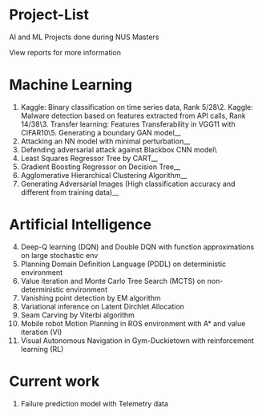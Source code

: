 # Project-List
AI and ML Projects done during NUS Masters

View reports for more information

# Machine Learning

1.	Kaggle: Binary classification on time series data, Rank 5/28\2. Kaggle: Malware detection based on features extracted from API calls, Rank 14/38\3.	Transfer learning: Features Transferability in VGG11 with CIFAR10\5.	Generating a boundary GAN model__
6.	Attacking an NN model with minimal perturbation__
7.	Defending adversarial attack against Blackbox CNN model\
13.	Least Squares Regressor Tree by CART__
14.	Gradient Boosting Regressor on Decision Tree__
15.	Agglomerative Hierarchical Clustering Algorithm__
16.	Generating Adversarial Images (High classification accuracy and different from training data)__

# Artificial Intelligence

4.	Deep-Q learning (DQN) and Double DQN with function approximations on large stochastic env
8.	Planning Domain Definition Language (PDDL) on deterministic environment
9.	Value iteration and Monte Carlo Tree Search (MCTS) on non-deterministic environment
10.	Vanishing point detection by EM algorithm
11.	Variational inference on Latent Dirchlet Allocation
12.	Seam Carving by Viterbi algorithm
17. Mobile robot Motion Planning in ROS environment with A* and value iteration (VI)
18. Visual Autonomous Navigation in Gym-Duckietown with reinforcement learning (RL)

# Current work
1. Failure prediction model with Telemetry data
